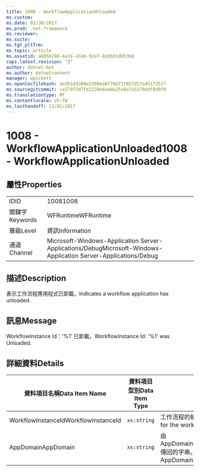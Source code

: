 ```yaml
---
title: 1008 - WorkflowApplicationUnloaded
ms.custom: 
ms.date: 03/30/2017
ms.prod: .net-framework
ms.reviewer: 
ms.suite: 
ms.tgt_pltfrm: 
ms.topic: article
ms.assetid: a605b780-4a7e-43ab-92e7-0a3b01d053b0
caps.latest.revision: "3"
author: dotnet-bot
ms.author: dotnetcontent
manager: wpickett
ms.openlocfilehash: dedb1dd389e2308ea8f70d71f057d17a45172517
ms.sourcegitcommit: ce279f2d7fe2220e6ea0a25a8a7a5370ddf8d9f0
ms.translationtype: MT
ms.contentlocale: zh-TW
ms.lasthandoff: 12/02/2017
---
```

# <a name="1008---workflowapplicationunloaded"></a><span data-ttu-id="a15db-102">1008 - WorkflowApplicationUnloaded</span><span class="sxs-lookup"><span data-stu-id="a15db-102">1008 - WorkflowApplicationUnloaded</span></span>
## <a name="properties"></a><span data-ttu-id="a15db-103">屬性</span><span class="sxs-lookup"><span data-stu-id="a15db-103">Properties</span></span>  
  
|||  
|-|-|  
|<span data-ttu-id="a15db-104">ID</span><span class="sxs-lookup"><span data-stu-id="a15db-104">ID</span></span>|<span data-ttu-id="a15db-105">1008</span><span class="sxs-lookup"><span data-stu-id="a15db-105">1008</span></span>|  
|<span data-ttu-id="a15db-106">關鍵字</span><span class="sxs-lookup"><span data-stu-id="a15db-106">Keywords</span></span>|<span data-ttu-id="a15db-107">WFRuntime</span><span class="sxs-lookup"><span data-stu-id="a15db-107">WFRuntime</span></span>|  
|<span data-ttu-id="a15db-108">層級</span><span class="sxs-lookup"><span data-stu-id="a15db-108">Level</span></span>|<span data-ttu-id="a15db-109">資訊</span><span class="sxs-lookup"><span data-stu-id="a15db-109">Information</span></span>|  
|<span data-ttu-id="a15db-110">通道</span><span class="sxs-lookup"><span data-stu-id="a15db-110">Channel</span></span>|<span data-ttu-id="a15db-111">Microsoft-Windows-Application Server-Applications/Debug</span><span class="sxs-lookup"><span data-stu-id="a15db-111">Microsoft-Windows-Application Server-Applications/Debug</span></span>|  
  
## <a name="description"></a><span data-ttu-id="a15db-112">描述</span><span class="sxs-lookup"><span data-stu-id="a15db-112">Description</span></span>  
 <span data-ttu-id="a15db-113">表示工作流程應用程式已卸載。</span><span class="sxs-lookup"><span data-stu-id="a15db-113">Indicates a workflow application has unloaded.</span></span>  
  
## <a name="message"></a><span data-ttu-id="a15db-114">訊息</span><span class="sxs-lookup"><span data-stu-id="a15db-114">Message</span></span>  
 <span data-ttu-id="a15db-115">WorkflowInstance Id：'%1' 已卸載。</span><span class="sxs-lookup"><span data-stu-id="a15db-115">WorkflowInstance Id: '%1' was Unloaded.</span></span>  
  
## <a name="details"></a><span data-ttu-id="a15db-116">詳細資料</span><span class="sxs-lookup"><span data-stu-id="a15db-116">Details</span></span>  
  
|<span data-ttu-id="a15db-117">資料項目名稱</span><span class="sxs-lookup"><span data-stu-id="a15db-117">Data Item Name</span></span>|<span data-ttu-id="a15db-118">資料項目型別</span><span class="sxs-lookup"><span data-stu-id="a15db-118">Data Item Type</span></span>|<span data-ttu-id="a15db-119">描述</span><span class="sxs-lookup"><span data-stu-id="a15db-119">Description</span></span>|  
|--------------------|--------------------|-----------------|  
|<span data-ttu-id="a15db-120">WorkflowInstanceId</span><span class="sxs-lookup"><span data-stu-id="a15db-120">WorkflowInstanceId</span></span>|`xs:string`|<span data-ttu-id="a15db-121">工作流程的執行個體 ID。</span><span class="sxs-lookup"><span data-stu-id="a15db-121">The instance id for the workflow</span></span>|  
|<span data-ttu-id="a15db-122">AppDomain</span><span class="sxs-lookup"><span data-stu-id="a15db-122">AppDomain</span></span>|`xs:string`|<span data-ttu-id="a15db-123">由 AppDomain.CurrentDomain.FriendlyName 傳回的字串。</span><span class="sxs-lookup"><span data-stu-id="a15db-123">The string returned by AppDomain.CurrentDomain.FriendlyName.</span></span>|
